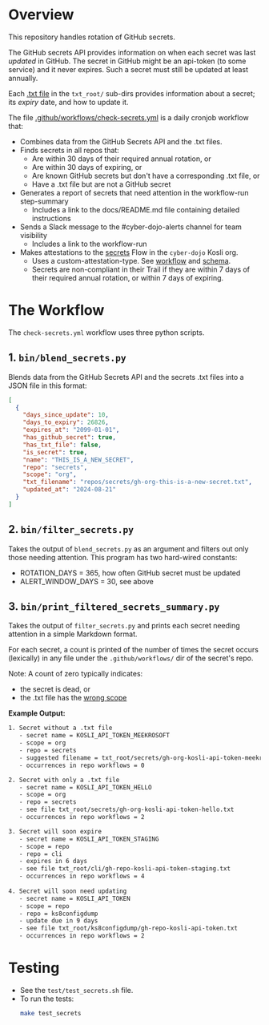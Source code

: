 # Overview

This repository handles rotation of GitHub secrets.

The GitHub secrets API provides information on when each secret was last *updated* in GitHub.
The secret in GitHub might be an api-token (to some service) and it never expires. 
Such a secret must still be updated at least annually.

Each [.txt file](https://github.com/cyber-dojo/secrets/tree/main/docs#secrets-scope-and-txt-filenames) in the `txt_root/` sub-dirs provides information about a secret; its *expiry* date, and how to update it.

The file [.github/workflows/check-secrets.yml](.github/workflows/check-secrets.yml) is a daily cronjob workflow that:
- Combines data from the GitHub Secrets API and the .txt files.
- Finds secrets in all repos that:
   - Are within 30 days of their required annual rotation, or  
   - Are within 30 days of expiring, or
   - Are known GitHub secrets but don't have a corresponding .txt file, or
   - Have a .txt file but are not a GitHub secret
- Generates a report of secrets that need attention in the workflow-run step-summary
   - Includes a link to the docs/README.md file containing detailed instructions
- Sends a Slack message to the #cyber-dojo-alerts channel for team visibility
   - Includes a link to the workflow-run
- Makes attestations to the [secrets](https://app.kosli.com/cyber-dojo/flows/secrets/trails/) Flow in the `cyber-dojo` Kosli org.
   - Uses a custom-attestation-type. See [workflow](.github/workflows/create-custom-attestation.yml)
     and [schema](docs/custom-attestation-type-schema.json).
   - Secrets are non-compliant in their Trail if they are within 7 days of their required annual rotation,
     or within 7 days of expiring.


# The Workflow

The `check-secrets.yml` workflow uses three python scripts.

## 1. `bin/blend_secrets.py`

Blends data from the GitHub Secrets API and the secrets .txt files into a JSON file in this format:

```json
[
  {
    "days_since_update": 10,
    "days_to_expiry": 26826,
    "expires_at": "2099-01-01",
    "has_github_secret": true,
    "has_txt_file": false,
    "is_secret": true,
    "name": "THIS_IS_A_NEW_SECRET",
    "repo": "secrets",
    "scope": "org", 
    "txt_filename": "repos/secrets/gh-org-this-is-a-new-secret.txt",
    "updated_at": "2024-08-21"
  }
]
```

## 2. `bin/filter_secrets.py`

Takes the output of `blend_secrets.py` as an argument and filters out only those needing attention.
This program has two hard-wired constants:
- ROTATION_DAYS = 365, how often GitHub secret must be updated 
- ALERT_WINDOW_DAYS = 30, see above

## 3. `bin/print_filtered_secrets_summary.py`

Takes the output of `filter_secrets.py` and prints each secret needing attention in a simple Markdown format.

For each secret, a count is printed of the number of times the secret
occurs (lexically) in any file under the `.github/workflows/` dir of the secret's repo.

Note: A count of zero typically indicates:
- the secret is dead, or 
- the .txt file has the [wrong scope](https://github.com/cyber-dojo/secrets/blob/main/docs/README.md) 

**Example Output:**

```txt
1. Secret without a .txt file
   - secret name = KOSLI_API_TOKEN_MEEKROSOFT
   - scope = org
   - repo = secrets
   - suggested filename = txt_root/secrets/gh-org-kosli-api-token-meekrosoft.txt
   - occurrences in repo workflows = 0   

2. Secret with only a .txt file
   - secret name = KOSLI_API_TOKEN_HELLO
   - scope = org
   - repo = secrets
   - see file txt_root/secrets/gh-org-kosli-api-token-hello.txt
   - occurrences in repo workflows = 2   

3. Secret will soon expire
   - secret name = KOSLI_API_TOKEN_STAGING
   - scope = repo
   - repo = cli
   - expires in 6 days
   - see file txt_root/cli/gh-repo-kosli-api-token-staging.txt
   - occurrences in repo workflows = 4   
   
4. Secret will soon need updating
   - secret name = KOSLI_API_TOKEN
   - scope = repo
   - repo = ks8configdump
   - update due in 9 days
   - see file txt_root/ks8configdump/gh-repo-kosli-api-token.txt
   - occurrences in repo workflows = 2
```

# Testing

- See the `test/test_secrets.sh` file.
- To run the tests:
   ```bash
   make test_secrets
   ```
